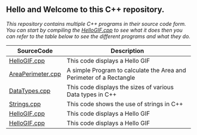 ## Hello and Welcome to this C++ repository.
*This repository contains multiple C++ programs in their source code form. You can start by compiling the [HelloGIF.cpp](https://github.com/ipy06/Hello_C--/blob/main/HelloGIF.cpp) to see what it does then you can refer to the table below to see the different programs and what they do.*


| SourceCode | Description |
| ----------- | ------------ |
| [HelloGIF.cpp](https://github.com/ipy06/Hello_C--/blob/main/HelloGIF.cpp) | This code displays a Hello GIF |
| [AreaPerimeter.cpp](https://github.com/ipy06/Hello_C--/blob/main/AreaPerimeter.cpp) | A simple Program to calculate the Area and Perimeter of a Rectangle |
| [DataTypes.cpp](https://github.com/ipy06/Hello_C--/blob/main/DataTypes.cpp) | This code displays the sizes of various Data types in C++|
| [Strings.cpp](https://github.com/ipy06/Hello_C--/blob/main/Strings.cpp) | This code shows the use of strings in C++ |
| [HelloGIF.cpp](https://github.com/ipy06/Hello_C--/blob/main/HelloGIF.cpp) | This code displays a Hello GIF |
| [HelloGIF.cpp](https://github.com/ipy06/Hello_C--/blob/main/HelloGIF.cpp) | This code displays a Hello GIF |
